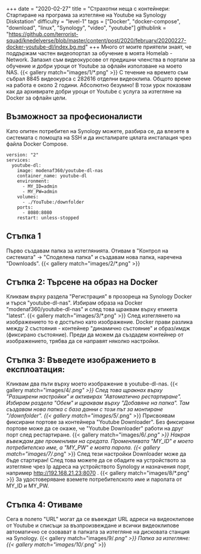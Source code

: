 +++
date = "2020-02-27"
title = "Страхотни неща с контейнери: Стартиране на програма за изтегляне на Youtube на Synology Diskstation"
difficulty = "level-1"
tags = ["Docker", "docker-compose", "download", "linux", "Synology", "video", "youtube"]
githublink = "https://github.com/terrorist-squad/knedelverse/blob/master/content/post/2020/february/20200227-docker-youtube-dl/index.bg.md"
+++
Много от моите приятели знаят, че поддържам частен видеопортал за обучение в моята Homelab - Network. Запазил съм видеокурсове от предишни членства в портали за обучение и добри уроци от Youtube за офлайн използване на моето NAS.
{{< gallery match="images/1/*.png" >}}
С течение на времето съм събрал 8845 видеокурса с 282616 отделни видеоклипа. Общото време на работа е около 2 години. Абсолютно безумно! В този урок показвам как да архивирате добри уроци от Youtube с услуга за изтегляне на Docker за офлайн цели.
## Възможност за професионалисти
Като опитен потребител на Synology можете, разбира се, да влезете в системата с помощта на SSH и да инсталирате цялата инсталация чрез файла Docker Compose.
```
version: "2"
services:
  youtube-dl:
    image: modenaf360/youtube-dl-nas
    container_name: youtube-dl
    environment:
      - MY_ID=admin
      - MY_PW=admin
    volumes:
      - ./YouTube:/downfolder
    ports:
      - 8080:8080
    restart: unless-stopped

```

## Стъпка 1
Първо създавам папка за изтеглянията. Отивам в "Контрол на системата" -> "Споделена папка" и създавам нова папка, наречена "Downloads".
{{< gallery match="images/2/*.png" >}}

## Стъпка 2: Търсене на образ на Docker
Кликвам върху раздела "Регистрация" в прозореца на Synology Docker и търся "youtube-dl-nas". Избирам образа на Docker "modenaf360/youtube-dl-nas" и след това щраквам върху етикета "latest".
{{< gallery match="images/3/*.png" >}}
След изтеглянето на изображението то е достъпно като изображение. Docker прави разлика между 2 състояния - контейнер "динамично състояние" и образ/имдж (фиксирано състояние). Преди да можем да създадем контейнер от изображението, трябва да се направят няколко настройки.
## Стъпка 3: Въведете изображението в експлоатация:
Кликвам два пъти върху моето изображение в youtube-dl-nas.
{{< gallery match="images/4/*.png" >}}
След това щракнах върху "Разширени настройки" и активирах "Автоматично рестартиране". Избирам раздела "Обем" и щраквам върху "Добавяне на папка". Там създавам нова папка с база данни с този път за монтиране "/downfolder".
{{< gallery match="images/5/*.png" >}}
Присвоявам фиксирани портове за контейнера "Youtube Downloader". Без фиксирани портове може да се окаже, че "Youtube Downloader" работи на друг порт след рестартиране.
{{< gallery match="images/6/*.png" >}}
Накрая въвеждам две променливи на средата. Променливата "MY_ID" е моето потребителско име, а "MY_PW" е моята парола.
{{< gallery match="images/7/*.png" >}}
След тези настройки Downloader може да бъде стартиран! След това можете да се обадите на устройството за изтегляне чрез Ip адреса на устройството Synology и назначения порт, например http://192.168.21.23:8070 .
{{< gallery match="images/8/*.png" >}}
За удостоверяване вземете потребителското име и паролата от MY_ID и MY_PW.
## Стъпка 4: Отиваме
Сега в полето "URL" могат да се въвеждат URL адреси на видеоклипове от Youtube и списъци за възпроизвеждане и всички видеоклипове автоматично се озовават в папката за изтегляне на дисковата станция на Synology.
{{< gallery match="images/9/*.png" >}}
Папка за изтегляне:
{{< gallery match="images/10/*.png" >}}